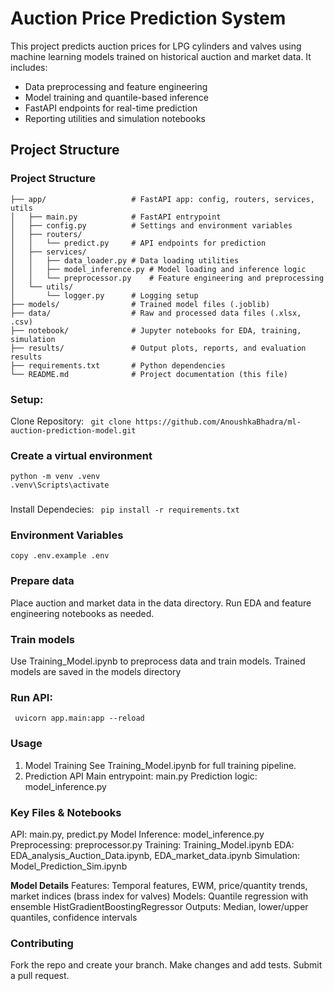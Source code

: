 # Auction Price Prediction System

This project predicts auction prices for LPG cylinders and valves using machine learning models trained on historical auction and market data. It includes:

- Data preprocessing and feature engineering  
- Model training and quantile-based inference  
- FastAPI endpoints for real-time prediction  
- Reporting utilities and simulation notebooks  

## Project Structure

### Project Structure
```
├── app/                   # FastAPI app: config, routers, services, utils
│   ├── main.py            # FastAPI entrypoint
│   ├── config.py          # Settings and environment variables
│   ├── routers/
│   │   └── predict.py     # API endpoints for prediction
│   ├── services/
│   │   ├── data_loader.py # Data loading utilities
│   │   ├── model_inference.py # Model loading and inference logic
│   │   └── preprocessor.py    # Feature engineering and preprocessing
│   └── utils/
│       └── logger.py      # Logging setup
├── models/                # Trained model files (.joblib)
├── data/                  # Raw and processed data files (.xlsx, .csv)
├── notebook/              # Jupyter notebooks for EDA, training, simulation
├── results/               # Output plots, reports, and evaluation results
├── requirements.txt       # Python dependencies
└── README.md              # Project documentation (this file)
```

### Setup:
Clone Repository:
``` git clone https://github.com/AnoushkaBhadra/ml-auction-prediction-model.git```

### Create a virtual environment

```
python -m venv .venv
.venv\Scripts\activate
```

###
Install Dependecies:
``` pip install -r requirements.txt```


### Environment Variables

```copy .env.example .env``` 


### Prepare data
Place auction and market data in the data directory.
Run EDA and feature engineering notebooks as needed.


### Train models
Use Training_Model.ipynb to preprocess data and train models.
Trained models are saved in the models directory
### Run API:
``` uvicorn app.main:app --reload```

### Usage
1. Model Training
See Training_Model.ipynb for full training pipeline.
2. Prediction API
  Main entrypoint: main.py
  Prediction logic: model_inference.py


### Key Files & Notebooks
  API: main.py, predict.py
  Model Inference: model_inference.py
  Preprocessing: preprocessor.py
  Training: Training_Model.ipynb
  EDA: EDA_analysis_Auction_Data.ipynb, EDA_market_data.ipynb
  Simulation: Model_Prediction_Sim.ipynb

**Model Details**
  Features: Temporal features, EWM, price/quantity trends, market indices (brass index for valves)
  Models: Quantile regression with ensemble HistGradientBoostingRegressor
  Outputs: Median, lower/upper quantiles, confidence intervals



### Contributing
Fork the repo and create your branch.
Make changes and add tests.
Submit a pull request.
